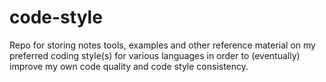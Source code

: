 # code-style
Repo for storing notes tools, examples and other reference material on my preferred coding style(s) for various languages in order to (eventually) improve my own code quality and code style consistency.
